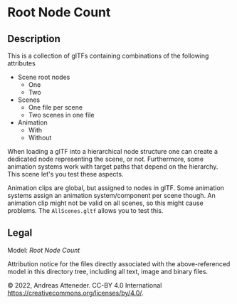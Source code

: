 # Root Node Count

## Description

This is a collection of glTFs containing combinations of the following attributes

- Scene root nodes
  - One
  - Two
- Scenes
  - One file per scene
  - Two scenes in one file
- Animation
  - With
  - Without

When loading a glTF into a hierarchical node structure one can create a dedicated node representing the scene, or not. Furthermore, some animation systems work with target paths that depend on the hierarchy. This scene let's you test these aspects.

Animation clips are global, but assigned to nodes in glTF. Some animation systems assign an animation system/component per scene though. An animation clip might not be valid on all scenes, so this might cause problems. The `AllScenes.gltf` allows you to test this.

## Legal

Model: *Root Node Count*

Attribution notice for the files directly associated with the above-referenced model in this directory tree, including all text, image and binary files.

&copy; 2022, Andreas Atteneder. CC-BY 4.0 International <https://creativecommons.org/licenses/by/4.0/>.
